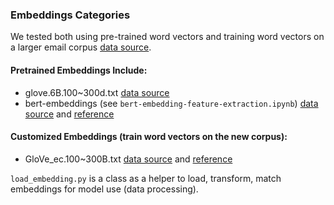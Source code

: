 ### Embeddings Categories

We tested both using pre-trained word vectors and training word vectors on a larger email corpus [data source](https://www.cs.cmu.edu/~./enron/).

#### Pretrained Embeddings Include:

* glove.6B.100~300d.txt [data source](http://nlp.stanford.edu/data/glove.6B.zip "glove.6B.zip")
* bert-embeddings (see `bert-embedding-feature-extraction.ipynb`) [data source](https://github.com/cuican1432/nlu-naluhodo/blob/master/emb/bert_embedding_feature_extraction.ipynb  "bert_embedding_feature_extraction.ipynb") and [reference](https://towardsdatascience.com/nlp-extract-contextualized-word-embeddings-from-bert-keras-tf-67ef29f60a7b) 

#### Customized Embeddings (train word vectors on the new corpus):

* GloVe_ec.100~300B.txt [data source](https://drive.google.com/file/d/1KjFlxapoROMzudGXW4X7oiUtJWAHY1M_/view?usp=sharing "GloVe_ec.100~300B.txt") and [reference](https://github.com/stanfordnlp/GloVe) 



`load_embedding.py` is a class as a helper to load, transform, match embeddings for model use (data processing).
